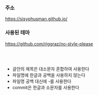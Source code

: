 ### 주소

https://sisyphusman.github.io/

### 사용된 테마

https://github.com/riggraz/no-style-please

<br/>
<br/>

* 글안의 제목은 대소문자 혼합하여 사용한다
* 파일명에 한글과 공백을 사용하지 않는다
* 파일명 공백 대신에 -를 사용한다
* commit은 한글과 소문자를 사용한다